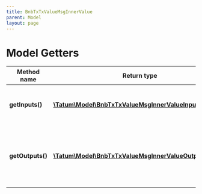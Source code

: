 ```yaml
---
title: BnbTxTxValueMsgInnerValue
parent: Model
layout: page
---
```


# Model Getters

Method name | Return type | Description | Notes
------------ | ------------- | ------------- | -------------
**getInputs()** | [**\Tatum\Model\BnbTxTxValueMsgInnerValueInputsInner[]**](../BnbTxTxValueMsgInnerValueInputsInner) | List of transactions, from which assets are being sent. | [optional]
**getOutputs()** | [**\Tatum\Model\BnbTxTxValueMsgInnerValueOutputsInner[]**](../BnbTxTxValueMsgInnerValueOutputsInner) | List of recipient addresses and amounts to send to each of them. | [optional]


